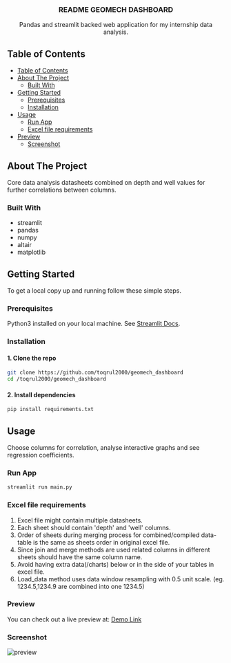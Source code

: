 

<p align="center">
  <h3 align="center">README GEOMECH DASHBOARD</h3> <!-- EDIT -->
  <p align="center">
    Pandas and streamlit backed web application for my internship data analysis. <!-- EDIT -->
  </p>
</p>

<!-- EDIT: TABLE OF CONTENTS -->

## Table of Contents

- [Table of Contents](#table-of-contents)
- [About The Project](#about-the-project)
  - [Built With](#built-with)
- [Getting Started](#getting-started)
  - [Prerequisites](#prerequisites)
  - [Installation](#installation)
- [Usage](#usage)
  - [Run App](#run-app)
  - [Excel file requirements](#Excel-file-requirements)
- [Preview](#preview)
  - [Screenshot](#Screenshot)

<!-- EDIT: ABOUT THE PROJECT -->

## About The Project

Core data analysis datasheets combined on depth and well values for further correlations between columns.<!-- EDIT -->

### Built With

<!-- EDIT -->
- streamlit
- pandas
- numpy
- altair
- matplotlib

## Getting Started

<!-- EDIT -->
To get a local copy up and running follow these simple steps.

### Prerequisites

<!-- EDIT -->
Python3 installed on your local machine.
See [Streamlit Docs](https://docs.streamlit.io/en/latest/installation.html).

### Installation

#### 1. Clone the repo

```sh
git clone https://github.com/toqrul2000/geomech_dashboard
cd /toqrul2000/geomech_dashboard
```

#### 2. Install dependencies

```sh
pip install requirements.txt
```

## Usage
Choose columns for correlation, analyse interactive graphs and see regression coefficients.

### Run App

```sh
streamlit run main.py
```

### Excel file requirements
1. Excel file might contain multiple datasheets.
2. Each sheet should contain 'depth' and 'well' columns.
3. Order of sheets during merging process for combined/compiled data-table is the same as sheets order in original excel file.
4. Since join and merge methods are used related columns in different sheets should have the same column name.
5. Avoid having extra data(/charts) below or in the side of your tables in excel file.
6. Load_data method uses data window resampling with 0.5 unit scale. (eg. 1234.5,1234.9 are combined into one 1234.5)

### Preview

You can check out a live preview at: [Demo Link](https://share.streamlit.io/toqrul2000/geomech_dashboard/main/main.py)

### Screenshot

![preview](https://github.com/toqrul2000/geomech_dashboard/blob/main/screencapture-share-streamlit-io-toqrul2000-geomech-dashboard-main-main-py-2021-08-22-04_40_08.png?raw=true)
